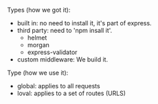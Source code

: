 Types (how we got it):

- built in: no need to install it, it's part of express.
- third party: need to 'npm insall it'.
    - helmet
    - morgan
    - express-validator
- custom middleware: We build it.

Type (how we use it):

- global: applies to all requests
- loval: applies to a set of routes (URLS)